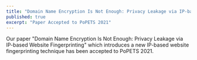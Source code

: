 ```yaml
---
title: "Domain Name Encryption Is Not Enough: Privacy Leakage via IP-based Website Fingerprinting"
published: true
excerpt: "Paper Accepted to PoPETS 2021"
---
```


Our paper "Domain Name Encryption Is Not Enough: Privacy Leakage via IP-based Website Fingerprinting" which introduces a new IP-based website fingerprinting technique has been accepted to PoPETS 2021.